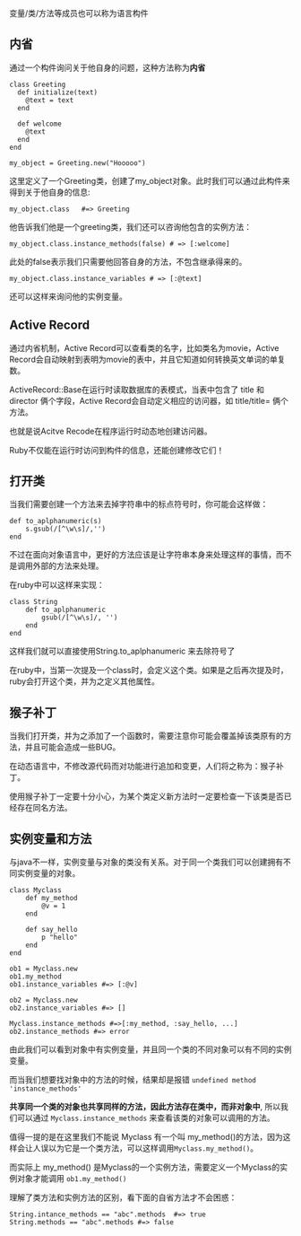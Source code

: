 变量/类/方法等成员也可以称为语言构件
## 内省
通过一个构件询问关于他自身的问题，这种方法称为**内省**

```
class Greeting
  def initialize(text)
	@text = text
  end
  
  def welcome
	@text
  end
end

my_object = Greeting.new("Hooooo")
```

这里定义了一个Greeting类，创建了my_object对象。此时我们可以通过此构件来得到关于他自身的信息:

`my_object.class   #=> Greeting`

他告诉我们他是一个greeting类，我们还可以咨询他包含的实例方法：

`my_object.class.instance_methods(false) # => [:welcome]`

此处的false表示我们只需要他回答自身的方法，不包含继承得来的。

`my_object.class.instance_variables # => [:@text]`

还可以这样来询问他的实例变量。

## Active Record
通过内省机制，Active Record可以查看类的名字，比如类名为movie，Active Record会自动映射到表明为movie的表中，并且它知道如何转换英文单词的单复数。

ActiveRecord::Base在运行时读取数据库的表模式，当表中包含了 title 和 director 俩个字段，Active Record会自动定义相应的访问器，如 title/title= 俩个方法。

也就是说Acitve Recode在程序运行时动态地创建访问器。

Ruby不仅能在运行时访问到构件的信息，还能创建修改它们！

## 打开类
当我们需要创建一个方法来去掉字符串中的标点符号时，你可能会这样做：

	def to_aplphanumeric(s)
		s.gsub(/[^\w\s]/,'')
	end

不过在面向对象语言中，更好的方法应该是让字符串本身来处理这样的事情，而不是调用外部的方法来处理。

在ruby中可以这样来实现：

	class String
		def to_aplphanumeric
			gsub(/[^\w\s]/, '')
		end
	end

这样我们就可以直接使用String.to_aplphanumeric 来去除符号了

在ruby中，当第一次提及一个class时，会定义这个类。如果是之后再次提及时，ruby会打开这个类，并为之定义其他属性。

## 猴子补丁
当我们打开类，并为之添加了一个函数时，需要注意你可能会覆盖掉该类原有的方法，并且可能会造成一些BUG。

在动态语言中，不修改源代码而对功能进行追加和变更，人们将之称为：猴子补丁。

使用猴子补丁一定要十分小心，为某个类定义新方法时一定要检查一下该类是否已经存在同名方法。

## 实例变量和方法

与java不一样，实例变量与对象的类没有关系。对于同一个类我们可以创建拥有不同实例变量的对象。

	class Myclass
		def my_method
			@v = 1
		end
		
		def say_hello
			p "hello"
		end
	end
	
	ob1 = Myclass.new
	ob1.my_method
	ob1.instance_variables #=> [:@v]
		
	ob2 = Myclass.new
	ob2.instance_variables #=> []
	
	Myclass.instance_methods #=>[:my_method, :say_hello, ...]
	ob2.instance_methods #=> error

由此我们可以看到对象中有实例变量，并且同一个类的不同对象可以有不同的实例变量。

而当我们想要找对象中的方法的时候，结果却是报错 `undefined method 'instance_methods'`

**共享同一个类的对象也共享同样的方法，因此方法存在类中，而非对象中**, 所以我们可以通过 `Myclass.instance_methods` 来查看该类的对象可以调用的方法。

值得一提的是在这里我们不能说 Myclass 有一个叫 my_method()的方法，因为这样会让人误以为它是一个类方法，可以这样调用`Myclass.my_method()`。

而实际上 my_method() 是Myclass的一个实例方法，需要定义一个Myclass的实例对象才能调用 `ob1.my_method()`

理解了类方法和实例方法的区别，看下面的自省方法才不会困惑：

	String.intance_methods == "abc".methods  #=> true
	String.methods == "abc".methods #=> false
